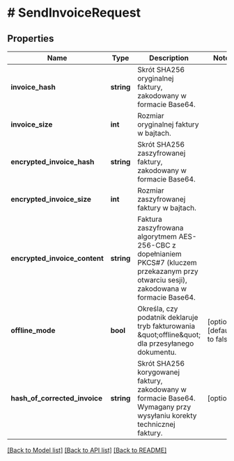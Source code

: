 # # SendInvoiceRequest

## Properties

Name | Type | Description | Notes
------------ | ------------- | ------------- | -------------
**invoice_hash** | **string** | Skrót SHA256 oryginalnej faktury, zakodowany w formacie Base64. |
**invoice_size** | **int** | Rozmiar oryginalnej faktury w bajtach. |
**encrypted_invoice_hash** | **string** | Skrót SHA256 zaszyfrowanej faktury, zakodowany w formacie Base64. |
**encrypted_invoice_size** | **int** | Rozmiar zaszyfrowanej faktury w bajtach. |
**encrypted_invoice_content** | **string** | Faktura zaszyfrowana algorytmem AES-256-CBC z dopełnianiem PKCS#7 (kluczem przekazanym przy otwarciu sesji), zakodowana w formacie Base64. |
**offline_mode** | **bool** | Określa, czy podatnik deklaruje tryb fakturowania \&quot;offline\&quot; dla przesyłanego dokumentu. | [optional] [default to false]
**hash_of_corrected_invoice** | **string** | Skrót SHA256 korygowanej faktury, zakodowany w formacie Base64. Wymagany przy wysyłaniu korekty technicznej faktury. | [optional]

[[Back to Model list]](../../README.md#models) [[Back to API list]](../../README.md#endpoints) [[Back to README]](../../README.md)
